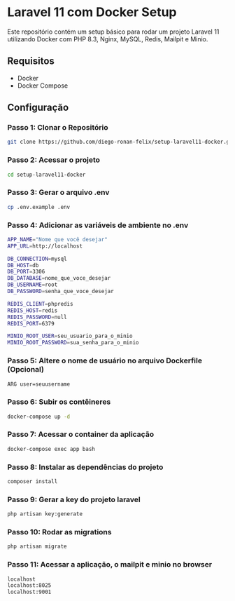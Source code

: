 # Laravel 11 com Docker Setup

Este repositório contém um setup básico para rodar um projeto Laravel 11 utilizando Docker com PHP 8.3, Nginx, MySQL, Redis, Mailpit e Minio.

## Requisitos

- Docker
- Docker Compose

## Configuração

### Passo 1: Clonar o Repositório

```sh
git clone https://github.com/diego-ronan-felix/setup-laravel11-docker.git
```

### Passo 2: Acessar o projeto

```sh
cd setup-laravel11-docker
```

### Passo 3: Gerar o arquivo .env

```sh
cp .env.example .env
```

### Passo 4: Adicionar as variáveis de ambiente no .env

```sh
APP_NAME="Nome que você desejar"
APP_URL=http://localhost

DB_CONNECTION=mysql
DB_HOST=db
DB_PORT=3306
DB_DATABASE=nome_que_voce_desejar
DB_USERNAME=root
DB_PASSWORD=senha_que_voce_desejar

REDIS_CLIENT=phpredis
REDIS_HOST=redis
REDIS_PASSWORD=null
REDIS_PORT=6379

MINIO_ROOT_USER=seu_usuario_para_o_minio
MINIO_ROOT_PASSWORD=sua_senha_para_o_minio
```

### Passo 5: Altere o nome de usuário no arquivo Dockerfile (Opcional) 

```sh
ARG user=seuusername
```

### Passo 6: Subir os contêineres 

```sh
docker-compose up -d
```

### Passo 7: Acessar o container da aplicação

```sh
docker-compose exec app bash
```

### Passo 8: Instalar as dependências do projeto

```sh
composer install
```

### Passo 9: Gerar a key do projeto laravel

```sh
php artisan key:generate
```

### Passo 10: Rodar as migrations 

```sh
php artisan migrate
```

### Passo 11: Acessar a aplicação, o mailpit e minio no browser

```sh
localhost
localhost:8025
localhost:9001
```


